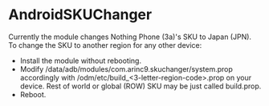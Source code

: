 # AndroidSKUChanger

Currently the module changes Nothing Phone (3a)'s SKU to Japan (JPN). To change the SKU to another region for any other device:

- Install the module without rebooting.
- Modify /data/adb/modules/com.arinc9.skuchanger/system.prop accordingly with /odm/etc/build_<3-letter-region-code>.prop on your device. Rest of world or global (ROW) SKU may be just called build.prop.
- Reboot.
